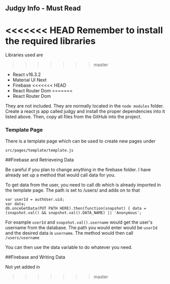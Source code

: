 ## Judgy Info - Must Read

<<<<<<< HEAD
Remember to install the required libraries
=======
Libraries used are
>>>>>>> master

- React v16.3.2
- Material UI Next
- Firebase
<<<<<<< HEAD
- React Router Dom
=======
- React Router Dom

They are not included. They are normally located in the `node modules` folder. Create a react js app called judgy and install the proper dependencies into it listed above. Then, copy all files from the GitHub into the project.

### Template Page

There is a template page which can be used to create new pages under

`src/pages/template/template.js`

##Firebase and Retrieveing Data

Be careful if you plan to change anything in the firebase folder. I have already set up a method that would call data for you.

To get data from the user, you need to call db which is already imported in the template page.
The path is set to /users/ and adds on to that

```
var userId = authUser.uid;
var data;
db.onceGetData(PUT PATH HERE).then(function(snapshot) { data = (snapshot.val() && snapshot.val().DATA_NAME) || 'Anonymous';
```

For example `userId` and `snapshot.val().username` would get the user's username from the database.
The path you would enter would be `userId` and the desired data is `username`. The method would then call `/users/username`

You can then use the data variable to do whatever you need.


##Firebase and Writing Data

Not yet added in
>>>>>>> master
